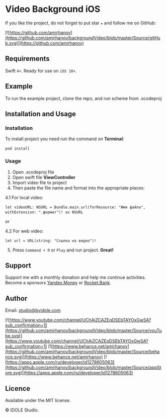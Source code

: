 # Video Background iOS

<img align="right" src="" width="250"/>



If you like the project, do not forget to put star `★` and follow me on GitHub:

[![https://github.com/amirhanov](https://github.com/amirhanov/backgroundVideo/blob/master/Source/gitHub.svg)](https://github.com/amirhanov)

## Requirements

Swift `4+`. Ready for use on `iOS 10+`.

## Example

To run the example project, clone the repo, and run scheme from .xcodeproj

## Installation and Usage

### Installation

To install project you need run the command on **Terminal**:

```
pod install
```

### Usage

1. Open .xcodeproj file
2. Open swift file **ViewController**
3. Import video file to project
4. Then paste the file name and format into the appropriate places:

4.1 For local video:

```
let videoURL: NSURL = Bundle.main.url(forResource: "Имя файла", withExtension: ".формат")! as NSURL
```

or

4.2 For web video:

```
let url = URL(string: "Ссылка на видео")!
```

5. Press `Command + R` or `Play` and run project. **Great!**

## Support

Support me with a monthly donation and help me continue activities. Become a sponsors [Yandex.Money](http://bit.ly/2HivTkw) or [Rocket.Bank](http://bit.ly/2TsB8ov).

## Author

Email: studio@byidole.com

[![https://www.youtube.com/channel/UChAjZCAZEqDSEbTAYOxGwSA?sub_confirmation=1](https://github.com/amirhanov/backgroundVideo/blob/master/Source/youTube.svg)](https://www.youtube.com/channel/UChAjZCAZEqDSEbTAYOxGwSA?sub_confirmation=1) 
[![https://www.behance.net/amirhanov](https://github.com/amirhanov/backgroundVideo/blob/master/Source/behance.svg)](https://www.behance.net/amirhanov)
[![https://apps.apple.com/ru/developer/id1278605063](https://github.com/amirhanov/backgroundVideo/blob/master/Source/appStore.svg)](https://apps.apple.com/ru/developer/id1278605063)

## Licence

Available under the MIT license.

© IDOLE Studio.